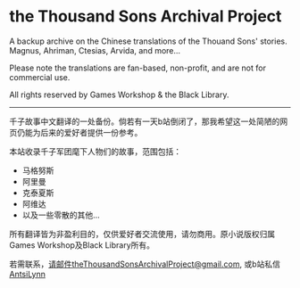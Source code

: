 # the Thousand Sons Archival Project

A backup archive on the Chinese translations of the Thouand Sons' stories. Magnus, Ahriman, Ctesias, Arvida, and more...

Please note the translations are fan-based, non-profit, and are not for commercial use. 

All rights reserved by Games Workshop & the Black Library.

---

千子故事中文翻译的一处备份。倘若有一天b站倒闭了，那我希望这一处简陋的网页仍能为后来的爱好者提供一份参考。

本站收录千子军团麾下人物们的故事，范围包括：
- 马格努斯
- 阿里曼
- 克泰夏斯
- 阿维达
- 以及一些零散的其他...

所有翻译皆为非盈利目的，仅供爱好者交流使用，请勿商用。原小说版权归属Games Workshop及Black Library所有。

若需联系，请邮件theThousandSonsArchivalProject@gmail.com, 或b站私信 [AntsiLynn](https://space.bilibili.com/144045315/)
